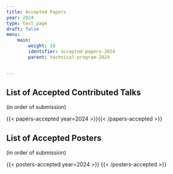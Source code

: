 ```yaml
---
title: Accepted Papers
year: 2024
type: text_page
draft: false
menu:
    main:
        weight: 10
        identifier: accepted-papers-2024
        parent: technical-program-2024


---
```



<script src="https://ajax.googleapis.com/ajax/libs/jquery/3.5.1/jquery.min.js"></script>

## List of Accepted Contributed Talks

(in order of submission)

{{< papers-accepted year=2024 >}}{{< /papers-accepted >}}


## List of Accepted Posters

(in order of submission)

{{< posters-accepted year=2024 >}}
{{< /posters-accepted >}}

<!--
## Best Student Paper Awards
### Theory
Congratulations to **Tony Metger** for *Generalised entropy accumulation for quantum cryptography* with co-authors Omar Fawzi ; David Sutter ; Renato Renner

### Experiment
Congratulations to **Fadri Grünenfelder** for *Towards 100 Mbps secret key rate QKD* with co-authors Alberto Boaron ; Matthieu Perrenoud ; Giovanni Resta ; Raphael Houlmann ; Sylvain El-Khoury ; Hugo Zbinden -->




<!-- Download a zip-archive of
{{< button-link label="all posters" url="https://surfdrive.surf.nl/files/index.php/s/QujOcEzN8b7ndhH/download" icon="tar" >}} available so far.

### Tue, 11 Aug, 15:15 - 17:15 (TODO set final date)
{{< button-link label="session" url="/sessions/poster1" icon="link" >}}
{{< posters-accepted session="tue_afternoon" >}}{{< /posters-accepted >}}

### Thu, 13 Aug, 11:00 - 13:00 (TODO set final date)
{{< button-link label="session" url="/sessions/poster2" icon="link" >}}
{{< posters-accepted session="thu_morning">}}{{< /posters-accepted >}}
-->
